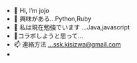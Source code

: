 - 👋 Hi, I’m jojo
- 👀 興味がある...Python,Ruby
- 🌱 私は現在勉強でいます ...Java,javascript
- 💞️コラボしようと思って...
- 📫 連絡方法 ...ssk.kisizwa@gmail.com
- 


